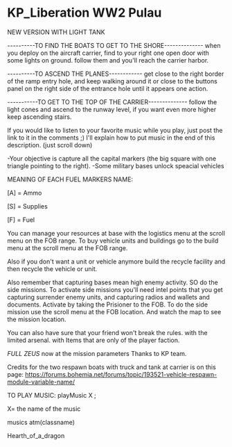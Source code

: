 # KP_Liberation WW2 Pulau
NEW VERSION WITH LIGHT TANK

----------TO FIND THE BOATS TO GET TO THE SHORE--------------
when you deploy on the aircraft carrier, find to your right one open door with some lights on ground. follow them and you'll reach the carrier harbor.

----------TO ASCEND THE PLANES------------
get close to the right border of the ramp entry hole, and keep walking around it or close to the buttons panel on the right side of the entrance hole until it appears one action.

-----------TO GET TO THE TOP OF THE CARRIER--------------
follow the light cones and ascend to the runway level, if you want even more higher keep ascending stairs.

If you would like to listen to your favorite music while you play, just post the link to it in the comments ;)
I'll explain how to put music in the end of this description. (just scroll down)

-Your objective is capture all the capital markers (the big square with one triangle pointing to the right).
-Some military bases unlock speacial vehicles


MEANING OF EACH FUEL MARKERS NAME:

[A] = Ammo

[S] = Supplies

[F] = Fuel

You can manage your resources at base with the logistics menu at the scroll menu on the FOB range. To buy vehicle units and buildings go to the build menu at the scroll menu at the FOB range.

Also if you don't want a unit or vehicle anymore build the recycle facility and then recycle the vehicle or unit.

Also remember that capturing bases mean high enemy activity. SO do the side missions. To activate side missions you'll need intel points that you get capturing surrender enemy units, and capturing radios and wallets and documents. Activate by taking the Prisioner to the FOB. To do the side mission use the scroll menu at the FOB location. And watch the map to see the mission location.

You can also have sure that your friend won't break the rules. with the limited arsenal. with Items that are only of the player faction.


_FULL ZEUS_
now at the mission parameters Thanks to KP team.

Credits for the two respawn boats with truck and tank at carrier
is on this page:
https://forums.bohemia.net/forums/topic/193521-vehicle-respawn-module-variable-name/


TO PLAY MUSIC:
playMusic X ;

X= the name of the music

musics atm(classname)

Hearth_of_a_dragon
